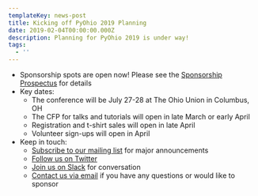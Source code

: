 ```yaml
---
templateKey: news-post
title: Kicking off PyOhio 2019 Planning
date: 2019-02-04T00:00:00.000Z
description: Planning for PyOhio 2019 is under way!
tags:
  - ''
---
```

* Sponsorship spots are open now! Please see the [Sponsorship Prospectus](/sponsorship) for details
* Key dates:
  * The conference will be July 27-28 at The Ohio Union in Columbus, OH
  * The CFP for talks and tutorials will open in late March or early April
  * Registration and t-shirt sales will open in late April
  * Volunteer sign-ups will open in April
* Keep in touch:
  * [Subscribe to our mailing list](/about/keep-in-touch) for major announcements
  * [Follow us on Twitter](https://www.twitter.com/pyohio) 
  * [Join us on Slack](https://slack.pyohio.org/) for conversation
  * [Contact us via email](mailto:info@pyohio.org) if you have any questions or would like to sponsor
